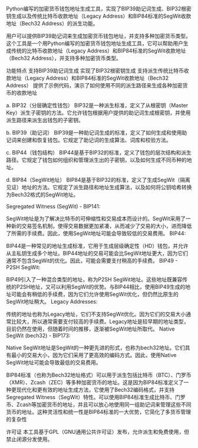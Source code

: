 Python编写的加密货币钱包地址生成工具，实现了BIP39助记词生成、BIP32根密钥生成以及传统比特币收款地址（Legacy Address）和BIP84标准的SegWit收款地址（Bech32 Address）的派生功能。

用户可以提供BIP39助记词来生成加密货币钱包地址，并支持多种加密货币类型。 这个工具是一个用Python编写的加密货币钱包地址生成工具，它可以帮助用户生成传统的比特币收款地址（Legacy Address）和BIP84标准的SegWit收款地址（Bech32 Address），并支持多种加密货币类型。

功能特点 支持BIP39助记词生成 实现了BIP32根密钥生成 支持派生传统比特币收款地址（Legacy Address）和BIP84标准的SegWit收款地址（Bech32 Address） 提供了示例代码，演示了如何使用不同的派生路径来生成各种加密货币的收款地址

a. BIP32（分层确定性钱包） BIP32是一种派生标准，定义了从根密钥（Master Key）派生子密钥的方法。它允许钱包根据用户提供的助记词生成根密钥，并使用派生路径来派生出钱包的子密钥。

b. BIP39（助记词） BIP39是一种助记词生成的标准，定义了如何生成和使用助记词来创建和恢复钱包。它规定了助记词的生成算法、词库和校验方法。

c. BIP44（钱包结构） BIP44是基于BIP32的标准，定义了钱包的层次结构和派生路径。它规定了钱包如何组织和管理派生出的子密钥，以及如何生成不同币种的地址。

d. BIP84（SegWit地址） BIP84是基于BIP32的标准，定义了生成SegWit（隔离见证）地址的方法。它规定了派生路径和地址生成算法，以及如何将公钥哈希转换为Bech32格式的SegWit地址。

Segregated Witness (SegWit) - BIP141:

SegWit地址是为了解决比特币的可伸缩性和交易成本而设计的。SegWit采用了一种新的交易签名机制，使得交易数据更加紧凑，从而减少了交易的大小，进而降低了所需的手续费。因此，使用SegWit地址可能会导致较低的交易费用。
BIP44:

BIP44是一种常见的地址生成标准，它用于生成层级确定性（HD）钱包，并允许从主私钥生成多个地址。BIP44地址的交易可能会比SegWit地址更大，因为它们通常不包含SegWit的优化。因此，可能会需要支付稍高的手续费。
BIP49 - P2SH SegWit:

BIP49引入了一种混合类型的地址，称为P2SH SegWit地址。这些地址既兼容传统的P2SH地址，又可以利用SegWit的优势。与BIP44相比，使用BIP49生成的地址可能会有稍低的手续费，因为它们允许使用SegWit优化，但仍然比原生的SegWit地址稍大。
Legacy Addresses:

传统的地址也称为Legacy地址，它们不支持SegWit优化。因为它们的交易大小通常比较大，所以通常需要支付较高的手续费。Legacy地址是较早期的地址类型，目前仍然在使用，但随着时间的推移，逐渐被SegWit地址所取代。
Native SegWit (bech32) - BIP173:

Native SegWit地址是SegWit的一种更先进的形式，也称为bech32地址。它们具有最小的交易大小，因为它们采用了更高效的编码方式。因此，使用Native SegWit地址可能会导致最低的交易费用。

BIP84标准（也称为Bech32地址格式）可以用于派生包括比特币（BTC）、门罗币（XMR）、Zcash（ZEC）等多种加密货币的地址。这是因为BIP84标准定义了一种更现代化和更有效的地址生成方法，它使用了Bech32编码格式，并支持Segregated Witness（SegWit）特性。可以使用BIP84标准生成比特币、门罗币、Zcash等加密货币的地址，并且可以放心地使用同一组助记词来管理这些不同货币的地址。这种灵活性和统一性是BIP84标准的一大优势，它简化了多货币管理的复杂性

许可证 本工具基于GPL（GNU通用公共许可证）发布，允许派生和免费使用，但禁止闭源分发使用。

